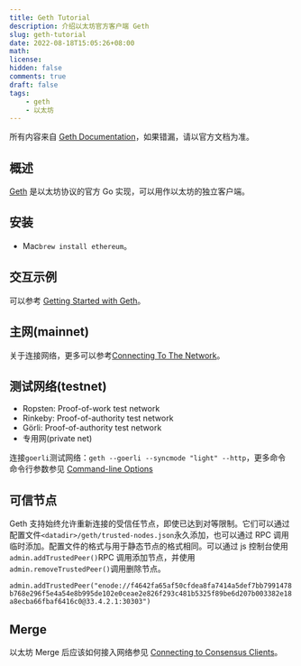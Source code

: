 ```yaml
---
title: Geth Tutorial
description: 介绍以太坊官方客户端 Geth
slug: geth-tutorial
date: 2022-08-18T15:05:26+08:00
math:
license:
hidden: false
comments: true
draft: false
tags:
    - geth
    - 以太坊
---
```


所有内容来自 [Geth Documentation](https://geth.ethereum.org/docs/)，如果错漏，请以官方文档为准。

## 概述

[Geth](https://geth.ethereum.org/) 是以太坊协议的官方 Go 实现，可以用作以太坊的独立客户端。

## 安装

+ Mac`brew install ethereum`。

## 交互示例

可以参考 [Getting Started with Geth](https://geth.ethereum.org/docs/getting-started)。

## 主网(mainnet)

关于连接网络，更多可以参考[Connecting To The Network](https://geth.ethereum.org/docs/interface/peer-to-peer)。

## 测试网络(testnet)

+ Ropsten: Proof-of-work test network
+ Rinkeby: Proof-of-authority test network
+ Görli: Proof-of-authority test network
+ 专用网(private net)

连接`goerli`测试网络：`geth --goerli --syncmode "light" --http`，更多命令命令行参数参见 [Command-line Options](https://geth.ethereum.org/docs/interface/command-line-options)

## 可信节点

Geth 支持始终允许重新连接的受信任节点，即使已达到对等限制。它们可以通过配置文件`<datadir>/geth/trusted-nodes.json`永久添加，也可以通过 RPC 调用临时添加。配置文件的格式与用于静态节点的格式相同。可以通过 js 控制台使用`admin.addTrustedPeer()`RPC 调用添加节点，并使用`admin.removeTrustedPeer()`调用删除节点。

`admin.addTrustedPeer("enode://f4642fa65af50cfdea8fa7414a5def7bb7991478b768e296f5e4a54e8b995de102e0ceae2e826f293c481b5325f89be6d207b003382e18a8ecba66fbaf6416c0@33.4.2.1:30303")`

## Merge

以太坊 Merge 后应该如何接入网络参见 [Connecting to Consensus Clients](https://geth.ethereum.org/docs/interface/consensus-clients)。
